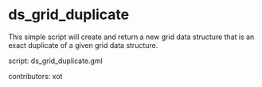 ds_grid_duplicate
==================

This simple script will create and return a new grid data structure
that is an exact duplicate of a given grid data structure.

script: ds_grid_duplicate.gml

contributors: xot
